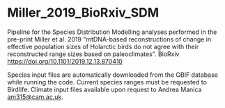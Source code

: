 # Miller_2019_BioRxiv_SDM

Pipeline for the Species Distribution Modelling analyses performed in the pre-print 
Miller et al. 2019 "mtDNA-based reconstructions of change in effective population sizes of Holarctic birds do not agree with their reconstructed range sizes based on paleoclimates". BioRxiv https://doi.org/10.1101/2019.12.13.870410

Species input files are automatically downloaded from the GBIF database while running the code.
Current species ranges must be requested to Birdlife. 
Climate input files available upon request to Andrea Manica am315@cam.ac.uk.

